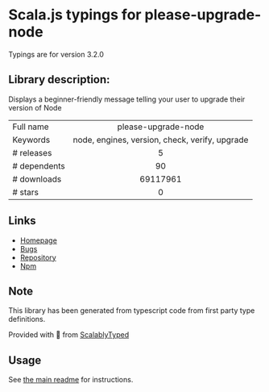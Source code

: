 
# Scala.js typings for please-upgrade-node

Typings are for version 3.2.0

## Library description:
Displays a beginner-friendly message telling your user to upgrade their version of Node

|                    |                 |
| ------------------ | :-------------: |
| Full name          | please-upgrade-node |
| Keywords           | node, engines, version, check, verify, upgrade |
| # releases         | 5 |
| # dependents       | 90 |
| # downloads        | 69117961 |
| # stars            | 0 |

## Links
- [Homepage](https://github.com/typicode/please-upgrade-node#readme)
- [Bugs](https://github.com/typicode/please-upgrade-node/issues)
- [Repository](https://github.com/typicode/please-upgrade-node)
- [Npm](https://www.npmjs.com/package/please-upgrade-node)
    


## Note
This library has been generated from typescript code from first party type definitions.

Provided with :purple_heart: from [ScalablyTyped](https://github.com/oyvindberg/ScalablyTyped)

## Usage
See [the main readme](../../readme.md) for instructions.


